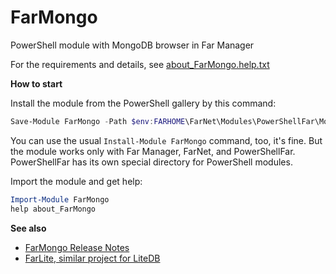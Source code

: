 # FarMongo

PowerShell module with MongoDB browser in Far Manager

For the requirements and details, see [about_FarMongo.help.txt](https://github.com/nightroman/FarMongo/blob/master/about_FarMongo.help.txt)

**How to start**

Install the module from the PowerShell gallery by this command:

```powershell
Save-Module FarMongo -Path $env:FARHOME\FarNet\Modules\PowerShellFar\Modules
```

You can use the usual `Install-Module FarMongo` command, too, it's fine.
But the module works only with Far Manager, FarNet, and PowerShellFar.
PowerShellFar has its own special directory for PowerShell modules.

Import the module and get help:

```powershell
Import-Module FarMongo
help about_FarMongo
```

**See also**

- [FarMongo Release Notes](https://github.com/nightroman/FarMongo/blob/master/Release-Notes.md)
- [FarLite, similar project for LiteDB](https://github.com/nightroman/FarLite)
